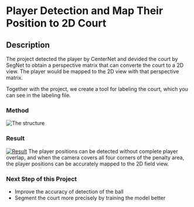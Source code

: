 # Player Detection and Map Their Position to 2D Court

## Description
The project detected the player by CenterNet and devided the court by SegNet to obtain a perspective matrix that can converte the court to a 2D view. The player would be mapped to the 2D view with that perspective matrix.

Together with the project, we create a tool for labeling the court, which you can see in the labeling file.

### Method
![The structure]()

### Result
[![Result](http://img.youtube.com/vi/LnUmOx-sZfg/0.jpg)](http://www.youtube.com/watch?v=LnUmOx-sZfg "The result of Player-Detection-And-Map-Their-Position-to-2D-Court")
The player positions can be detected without complete player overlap, and when the camera covers all four corners of the penalty area, the player positions can be accurately mapped to the 2D field view.

### Next Step of this Project
- Improve the accuracy of detection of the ball
- Segment the court more precisely by training the model better
